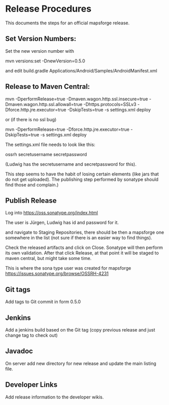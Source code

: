 # Release Procedures 

This documents the steps for an official mapsforge release.

Set Version Numbers:
--------------------
Set the new version number with

mvn versions:set -DnewVersion=0.5.0

and edit 
build.gradle
Applications/Android/Samples/AndroidManifest.xml


Release to Maven Central:
-------------------------

mvn -DperformRelease=true -Dmaven.wagon.http.ssl.insecure=true -Dmaven.wagon.http.ssl.allowall=true -Dhttps.protocols=SSLv3 -Dforce.http.jre.executor=true -DskipTests=true  -s settings.xml deploy

or (if there is no ssl bug)

mvn -DperformRelease=true -Dforce.http.jre.executor=true -DskipTests=true  -s settings.xml deploy


The settings.xml file needs to look like this:

<settings>
  <servers>
    <server>
      <id>ossrh</id>
      <username>secretusername</username>
      <password>secretpassword</password>
    </server>
  </servers>
</settings>


(Ludwig has the secretusername and secretpassword for this).

This step seems to have the habit of losing certain elements (like jars that do not get uploaded). The publishing step performed by sonatype should find those and complain.)

Publish Release
---------------

Log into 
https://oss.sonatype.org/index.html

The user is Jürgen, Ludwig has id and password for it.

and navigate to Staging Repositories, there should be then a mapsforge one somewhere in the list (not sure if there is an easier way to find things).

Check the released artifacts and click on Close. Sonatype will then perform its own validation. After that click Release, at that point it will be staged
to maven central, but might take some time. 


This is where the sona type user was created for mapsforge
https://issues.sonatype.org/browse/OSSRH-4231

Git tags
--------
Add tags to Git commit in form 0.5.0 

Jenkins
-------
Add a jenkins build based on the Git tag (copy previous release and just change tag to check out)

Javadoc
---------------
On server add new directory for new release and update the main listing file.


Developer Links
---------------
Add release information to the developer wikis.


